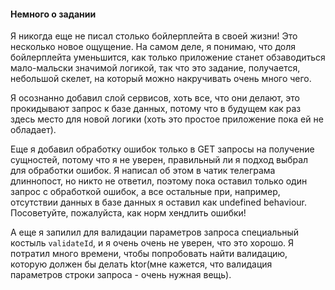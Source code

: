 #### Немного о задании

Я никогда еще не писал столько бойлерплейта в своей жизни! Это несколько новое ощущение. На самом деле, 
я понимаю, что доля бойлерплейта уменьшится, как только приложение станет обзаводиться мало-мальски значимой
логикой, так что это задание, получается, небольшой скелет, на который можно накручивать очень много чего. 


Я осознанно добавил слой сервисов, хоть все, что они делают, это прокидывают запрос к базе данных, потому что
в будущем как раз здесь место для новой логики (хоть это простое приложение пока ей не обладает).


Еще я добавил обработку ошибок только в GET запросы на получение сущностей, потому что я не уверен, правильный
ли я подход выбрал для обработки ошибок. Я написал об этом в чатик телеграма длиннопост, но никто не ответил, 
поэтому пока оставил только один запрос с обработкой ошибок, а все остальные при, например, отсутствии данных 
в базе данных я оставил как undefined behaviour. Посоветуйте, пожалуйста, как норм хендлить ошибки! 


А еще я запилил для валидации параметров запроса специальный костыль `validateId`, и я очень очень не уверен, что это хорошо. 
Я потратил много времени, чтобы попробовать найти валидацию, которую должен бы делать ktor(мне кажется, что 
валидация параметров строки запроса - очень нужная вещь). 

